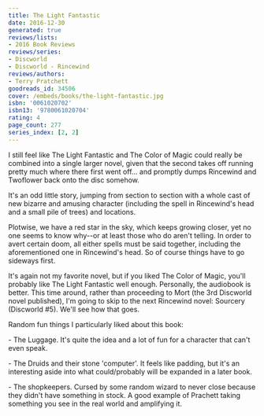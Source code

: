 ```yaml
---
title: The Light Fantastic
date: 2016-12-30
generated: true
reviews/lists:
- 2016 Book Reviews
reviews/series:
- Discworld
- Discworld - Rincewind
reviews/authors:
- Terry Pratchett
goodreads_id: 34506
cover: /embeds/books/the-light-fantastic.jpg
isbn: '0061020702'
isbn13: '9780061020704'
rating: 4
page_count: 277
series_index: [2, 2]
---
```

I still feel like The Light Fantastic and The Color of Magic could really be combined into a single larger novel, given that the second takes off running pretty much where there first went off... and promptly dumps Rincewind and Twoflower back onto the disc somehow.  

It's an odd little story, jumping from section to section with a whole cast of new bizarre and amusing character (including the spell in Rincewind's head and a small pile of trees) and locations.  

<!--more-->

Plotwise, we have a red star in the sky, which keeps growing closer, yet no one seems to know why--or at least those who do aren't telling. In order to avert certain doom, all either spells must be said together, including the aforementioned one in Rincewind's head. So of course things have to go sideways first.  

It's again not my favorite novel, but if you liked The Color of Magic, you'll probably like The Light Fantastic well enough. Personally, the audiobook is better. This time around, rather than proceeding to Mort (the 3rd Discworld novel published), I'm going to skip to the next Rincewind novel: Sourcery (Discworld #5). We'll see how that goes.  

Random fun things I particularly liked about this book:  

\- The Luggage. It's quite the idea and a lot of fun for a character that can't even speak.  

\- The Druids and their stone 'computer'. It feels like padding, but it's an interesting aside into what could/probably will be expanded in a later book.  

\- The shopkeepers. Cursed by some random wizard to never close because they didn't have something in stock. A good example of Prachett taking something you see in the real world and amplifying it.